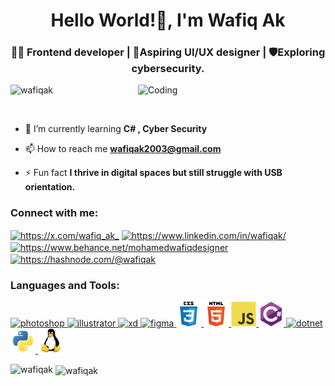 <h1 align="center">Hello World!👋, I'm Wafiq Ak</h1>
<h3 align="center">👨‍💻 Frontend developer | 🎨Aspiring UI/UX designer | 🛡️Exploring cybersecurity.</h3>
<img align="right" alt="Coding" width="300" src="https://media.giphy.com/media/M9gbBd9nbDrOTu1Mqx/giphy.gif">

<p align="left"> <img src="https://komarev.com/ghpvc/?username=wafiqak&label=Profile%20views&color=0e75b6&style=flat" alt="wafiqak" /> </p>

<p align="left"> <a href="https://twitter.com/" target="blank"><img src="https://img.shields.io/twitter/follow/?logo=twitter&style=for-the-badge" alt="" /></a> </p>

- 🌱 I’m currently learning **C# , Cyber Security**

- 📫 How to reach me **wafiqak2003@gmail.com**

- ⚡ Fun fact **I thrive in digital spaces but still struggle with
                 USB orientation.**

<h3 align="left">Connect with me:</h3>
<p align="left">
<a href="https://twitter.com/https://x.com/wafiq_ak_" target="blank"><img align="center" src="https://th.bing.com/th/id/R.5eaaeed4edd8124d3edfe6215ebb8a50?rik=3Esko7dbI4Qskg&riu=http%3a%2f%2fjustblamejoey.com%2fimages%2fTWITTER-LOGO.png&ehk=KV59CM21EeJa%2be4j0wcTl%2ba5RHISWTlLhH3Y1xu8irg%3d&risl=&pid=ImgRaw&r=0" alt="https://x.com/wafiq_ak_" height="30" width="40" /></a>
<a href="https://linkedin.com/in/https://www.linkedin.com/in/wafiqak/" target="blank"><img align="center" src="https://raw.githubusercontent.com/rahuldkjain/github-profile-readme-generator/master/src/images/icons/Social/linked-in-alt.svg" alt="https://www.linkedin.com/in/wafiqak/" height="30" width="40" /></a>
<a href="https://www.behance.net/https://www.behance.net/mohamedwafiqdesigner" target="blank"><img align="center" src="https://raw.githubusercontent.com/rahuldkjain/github-profile-readme-generator/master/src/images/icons/Social/behance.svg" alt="https://www.behance.net/mohamedwafiqdesigner" height="30" width="40" /></a>
<a href="https://hashnode.com/https://hashnode.com/@wafiqak" target="blank"><img align="center" src="https://raw.githubusercontent.com/rahuldkjain/github-profile-readme-generator/master/src/images/icons/Social/hashnode.svg" alt="https://hashnode.com/@wafiqak" height="30" width="40" /></a>
</p>

<h3 align="left">Languages and Tools:</h3>
<p align="left"> <a href="https://www.photoshop.com/en" target="_blank" rel="noreferrer"> <img src="https://th.bing.com/th/id/R.dd50caaed8cd488c1d161632093aee2a?rik=df2tVGte7nTHoA&pid=ImgRaw&r=0" alt="photoshop" width="40" height="40"/> </a> <a href="https://www.adobe.com/in/products/illustrator.html" target="_blank" rel="noreferrer"> <img src="https://www.vectorlogo.zone/logos/adobe_illustrator/adobe_illustrator-icon.svg" alt="illustrator" width="40" height="40"/> </a> <a href="https://www.adobe.com/products/xd.html" target="_blank" rel="noreferrer"> <img src="https://iconape.com/wp-content/png_logo_vector/adobe-xd-logo.png" alt="xd" width="40" height="40"/> </a> <a href="https://www.figma.com/" target="_blank" rel="noreferrer"> <img src="https://www.vectorlogo.zone/logos/figma/figma-icon.svg" alt="figma" width="40" height="40"/> </a> <a href="https://www.w3schools.com/css/" target="_blank" rel="noreferrer"> <img src="https://raw.githubusercontent.com/devicons/devicon/master/icons/css3/css3-original-wordmark.svg" alt="css3" width="40" height="40"/> </a>  <a href="https://www.w3.org/html/" target="_blank" rel="noreferrer"> <img src="https://raw.githubusercontent.com/devicons/devicon/master/icons/html5/html5-original-wordmark.svg" alt="html5" width="40" height="40"/> </a>  <a href="https://developer.mozilla.org/en-US/docs/Web/JavaScript" target="_blank" rel="noreferrer"> <img src="https://raw.githubusercontent.com/devicons/devicon/master/icons/javascript/javascript-original.svg" alt="javascript" width="40" height="40"/> </a> <a href="https://www.w3schools.com/cs/" target="_blank" rel="noreferrer"> <img src="https://raw.githubusercontent.com/devicons/devicon/master/icons/csharp/csharp-original.svg" alt="csharp" width="40" height="40"/> </a>  <a href="https://dotnet.microsoft.com/" target="_blank" rel="noreferrer"> <img src="https://logo-all.ru/uploads/posts/2022-02/0_microsoft_.net_framework_logo.jpg" alt="dotnet" width="40" height="40"/> </a>   <a href="https://www.python.org" target="_blank" rel="noreferrer"> <img src="https://raw.githubusercontent.com/devicons/devicon/master/icons/python/python-original.svg" alt="python" width="40" height="40"/> </a>  <a href="https://www.linux.org/" target="_blank" rel="noreferrer"> <img src="https://raw.githubusercontent.com/devicons/devicon/master/icons/linux/linux-original.svg" alt="linux" width="40" height="40"/> </a> </p>

<p><img align="left" src="https://github-readme-stats.vercel.app/api/top-langs?username=wafiqak&show_icons=true&locale=en&layout=compact" alt="wafiqak" /></p>

<p>&nbsp;<img align="center" src="https://github-readme-stats.vercel.app/api?username=wafiqak&show_icons=true&locale=en" alt="wafiqak" /></p>




